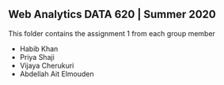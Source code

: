 ## Web Analytics DATA 620 | Summer 2020

This folder contains the assignment 1 from each group member


- Habib Khan
- Priya Shaji
- Vijaya Cherukuri
- Abdellah Ait Elmouden

